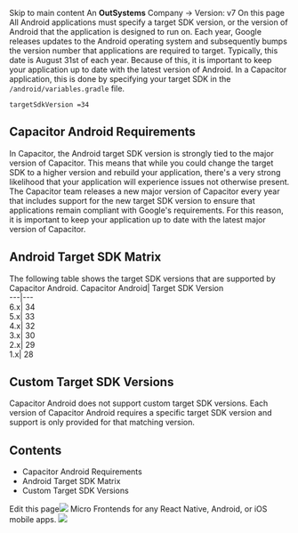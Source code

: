 Skip to main content
An **OutSystems** Company →
Version: v7
On this page
All Android applications must specify a target SDK version, or the version of Android that the application is designed to run on. Each year, Google releases updates to the Android operating system and subsequently bumps the version number that applications are required to target. Typically, this date is August 31st of each year. Because of this, it is important to keep your application up to date with the latest version of Android. In a Capacitor application, this is done by specifying your target SDK in the `/android/variables.gradle` file.
```
targetSdkVersion =34
```

## Capacitor Android Requirements​
In Capacitor, the Android target SDK version is strongly tied to the major version of Capacitor. This means that while you could change the target SDK to a higher version and rebuild your application, there's a very strong likelihood that your application will experience issues not otherwise present. The Capacitor team releases a new major version of Capacitor every year that includes support for the new target SDK version to ensure that applications remain compliant with Google's requirements. For this reason, it is important to keep your application up to date with the latest major version of Capacitor.
## Android Target SDK Matrix​
The following table shows the target SDK versions that are supported by Capacitor Android.
Capacitor Android| Target SDK Version  
---|---  
6.x| 34  
5.x| 33  
4.x| 32  
3.x| 30  
2.x| 29  
1.x| 28  
## Custom Target SDK Versions​
Capacitor Android does not support custom target SDK versions. Each version of Capacitor Android requires a specific target SDK version and support is only provided for that matching version.
## Contents
  * Capacitor Android Requirements
  * Android Target SDK Matrix
  * Custom Target SDK Versions


Edit this page![](https://images.prismic.io/ionicframeworkcom/d3d3f7a3-023b-4cdf-93af-84674f623818_portals+ad.png?auto=compress,format&rect=0,0,280,200&w=280&h=200)
Micro Frontends for any React Native, Android, or iOS mobile apps.
![](https://cdn.bizible.com/ipv?_biz_r=&_biz_h=802059049&_biz_u=bfa08d03ffe94cbc8ad825d7c77fcc94&_biz_l=https%3A%2F%2Fcapacitorjs.com%2Fdocs%2Fandroid%2Fsetting-target-sdk&_biz_t=1739803084858&_biz_i=Setting%20Android%20Target%20SDK%20%7C%20Capacitor%20Documentation&_biz_n=62&rnd=824301&cdn_o=a&_biz_z=1739803084858)

